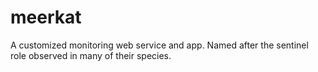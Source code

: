 # meerkat
A customized monitoring web service and app. Named after the sentinel role observed in many of their species.
